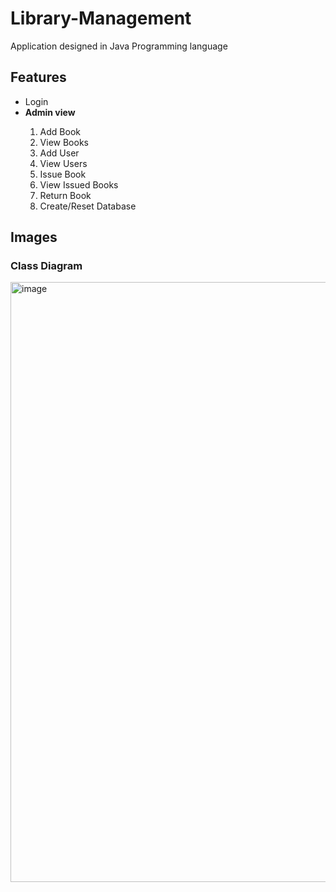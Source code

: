 # Library-Management

Application designed in Java Programming language<br>
## Features
<ul>
  <li>Login</li>
  <li><strong>Admin view</strong></li>
  <ol>
    <li>Add Book</li>
    <li>View Books</li>
    <li>Add User</li>
    <li>View Users</li>
    <li>Issue Book</li>
    <li>View Issued Books</li>
    <li>Return Book</li>
    <li>Create/Reset Database</li>
  </ol>
</ul>

## Images

### Class Diagram
<img width="960" alt="image" src="https://github.com/Zohaib1397/Library-Management/assets/66197508/e0e43db1-fecc-4926-b4fd-9193ac7097ca">

